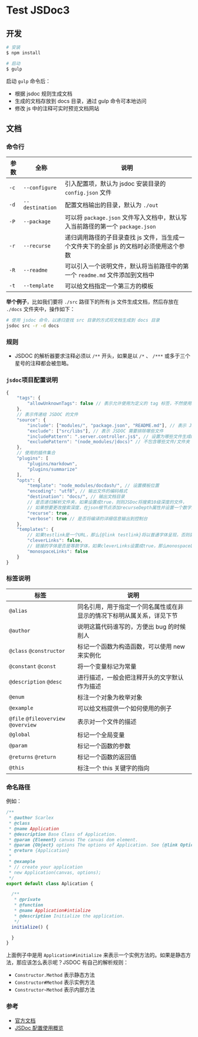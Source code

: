 # Test JSDoc3

## 开发

```bash
# 安装
$ npm install 

# 启动
$ gulp
```

启动 `gulp` 命令后：

- 根据 jsdoc 规则生成文档
- 生成的文档存放到 docs 目录，通过 gulp 命令可本地访问
- 修改 js 中的注释可实时预览文档网站

## 文档

### 命令行

| 参数  | 全称   | 说明  |
|------|--------|------|
| `-c`  |  `--configure`  | 引入配置项，默认为 jsdoc 安装目录的 `config.json` 文件  |
| `-d`  |  `--destination` |	配置文档输出的目录，默认为 `./out`  |
| `-P`  |  `--package` |	可以将 `package.json` 文件写入文档中，默认写入当前路径的第一个 `package.json`  |
| `-r`  |  `--recurse` |	递归调用路径的子目录查找 js 文件，当生成一个文件夹下的全部 js 的文档时必须使用这个参数  |
| `-R`  |  `--readme`  |	可以引入一个说明文件，默认将当前路径中的第一个 `readme.md` 文件添加到文档中  |
| `-t`  |  `--template` |	可以给文档指定一个第三方的模板  |

**举个例子**，比如我们要将 `./src` 路径下的所有 js 文件生成文档，然后存放在 `./docs` 文件夹中，操作如下：

```bash
# 使用 jsdoc 命令，以递归查找 src 目录的方式将文档生成到 docs 目录
jsdoc src -r -d docs
```

### 规则

- JSDOC 的解析器要求注释必须以 `/**` 开头，如果是以 `/*` 、 `/***` 或多于三个星号的注释都会被忽略。

### `jsdoc`项目配置说明

```js
{
    "tags": {
        "allowUnknownTags": false // 表示允许使用为定义的 tag 标签，不然使用未知标签会报错；
    },
    // 表示传递给 JSDOC 的文件
    "source": {
        "include": ["modules/", "package.json", "README.md"], // 表示 JSDOC 需要扫描哪些文件
        "exclude": ["src/libs"], // 表示 JSDOC 需要排除哪些文件
        "includePattern": ".server.controller.js$", // 设置为哪些文件生成doc
        "excludePattern": "(node_modules/|docs)" // 不包含哪些文件/文件夹
    },
    // 使用的插件集合
    "plugins": [
        "plugins/markdown",
        "plugins/summarize"
    ],
    "opts": {
        "template": "node_modules/docdash/", // 设置模板位置
        "encoding": "utf8", // 输出文件的编码格式
        "destination": "docs/", // 输出文档目录
        // 是否递归解析文件夹，如果设置成true，则则JSDoc将搜索10级深度的文件，
        // 如果想要更改搜索深度，在json根节点添加recurseDepth属性并设置一个数字类型的值来声明搜索深度
        "recurse": true,
        "verbose": true // 是否将编译的详细信息输出到控制台
    },
    "templates": {
        // 如果testlink是一个URL，那么{@link testlink}将以普通字体呈现，否则就是等宽字体
        "cleverLinks": false,
        // 链接的字体是否是等款字体，如果cleverLinks设置成true，那么monospaceLinks的值将被忽略
        "monospaceLinks": false
    }
}
```

### 标签说明

|标签 |	说明  |
|---- | ----- |
| `@alias` |	同名引用，用于指定一个同名属性或在非显示的情况下标明从属关系，详见下节 |
| `@author` |	说明这篇代码谁写的，方便出 bug 的时候削人 |
| `@class` `@constructor` |	标记一个函数为构造函数，可以使用 new 来实例化 |
| `@constant` `@const` |	将一个变量标记为常量 |
| `@description` `@desc` |	进行描述，一般会把注释开头的文字默认作为描述 |
| `@enum` |	标注一个对象为枚举对象 |
| `@example` |	可以给文档提供一个如何使用的例子 |
| `@file` `@fileoverview` `@overview` |	表示对一个文件的描述 |
| `@global` |	标记一个全局变量 |
| `@param` |	标记一个函数的参数 |
| `@returns` `@return` |	标记一个函数的返回值 |
| `@this` |	标注一个 this 关键字的指向 |

### 命名路径

例如：

```js
/**
 * @author Scarlex
 * @class
 * @name Application
 * @description Base Class of Application.
 * @param {Element} canvas The canvas dom element.
 * @param {Object} options The options of Application. See {@link Option} for detail.
 * @return {Application}
 *
 * @example
 * // create your application
 * new Application(canvas, options);
 */
export default class Aplication {

  /**
   * @private
   * @function
   * @name Application#intialize
   * @description Initialize the application.
   */
  initialize() {

  }
}
```

上面例子中是用 `Application#initialize` 来表示一个实例方法的。如果是静态方法，那应该怎么表示呢？JSDOC 有自己的解析规则：

- `Constructor.Method` 表示静态方法
- `Constructor#Method` 表示实例方法
- `Constructor~Method` 表示内部方法

### 参考

- [官方文档](http://usejsdoc.org/about-configuring-jsdoc.html)
- [JSDoc 配置使用概览](https://malcolmyu.github.io/malnote/2015/04/25/Introduction-of-Jsdoc/)
